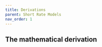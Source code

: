 ```yaml
---
title: Derivations
parent: Short Rate Models
nav_order: 1 
---
```


## The mathematical derivation 
